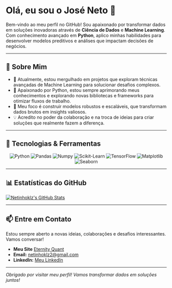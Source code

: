 # Olá, eu sou o José Neto 👋

Bem-vindo ao meu perfil no GitHub! Sou apaixonado por transformar dados em soluções inovadoras através de **Ciência de Dados** e **Machine Learning**. Com conhecimento avançado em **Python**, aplico minhas habilidades para desenvolver modelos preditivos e análises que impactam decisões de negócios.

---

## 🚀 Sobre Mim

- 🔭 Atualmente, estou mergulhado em projetos que exploram técnicas avançadas de Machine Learning para solucionar desafios complexos.
- 🌱 Apaixonado por Python, estou sempre aprimorando meus conhecimentos e explorando novas bibliotecas e frameworks para otimizar fluxos de trabalho.
- 🤖 Meu foco é construir modelos robustos e escaláveis, que transformam dados brutos em insights valiosos.
- 💡 Acredito no poder da colaboração e na troca de ideias para criar soluções que realmente fazem a diferença.

---

## 🔧 Tecnologias & Ferramentas

<div align="center">
  <img src="https://img.shields.io/badge/Python-3776AB?style=flat&logo=python&logoColor=white" alt="Python" />
  <img src="https://img.shields.io/badge/Pandas-150458?style=flat&logo=pandas&logoColor=white" alt="Pandas" />
  <img src="https://img.shields.io/badge/Numpy-013243?style=flat&logo=numpy&logoColor=white" alt="Numpy" />
  <img src="https://img.shields.io/badge/Scikit--Learn-F7931E?style=flat&logo=scikit-learn&logoColor=white" alt="Scikit-Learn" />
  <img src="https://img.shields.io/badge/TensorFlow-FF6F00?style=flat&logo=tensorflow&logoColor=white" alt="TensorFlow" />
  <img src="https://img.shields.io/badge/Matplotlib-FF6F00?style=flat&logo=matplotlib&logoColor=white" alt="Matplotlib" />
  <img src="https://img.shields.io/badge/Seaborn-2C3E50?style=flat&logo=seaborn&logoColor=white" alt="Seaborn" />
</div>

---

## 📊 Estatísticas do GitHub

[![Netinhoklz's GitHub Stats](https://github-readme-stats.vercel.app/api?username=Netinhoklz&show_icons=true&theme=radical)](https://github.com/Netinhoklz)

---

## 📫 Entre em Contato

Estou sempre aberto a novas ideias, colaborações e desafios interessantes. Vamos conversar!
- **Meu Site** [Eternity Quant](https://site-eternity-quant.onrender.com)
- **Email:** [netinhoklz2@gmail.com](mailto:netinhoklz2@gmail.com)
- **LinkedIn:** [Meu LinkedIn]([https://www.linkedin.com/in/seu-perfil](https://www.linkedin.com/in/jos%C3%A9-freitas-alves-neto-907877285/))

---

*Obrigado por visitar meu perfil! Vamos transformar dados em soluções juntos!*
